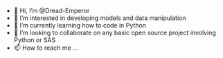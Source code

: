 - 👋 Hi, I’m @Dread-Emperor
- 👀 I’m interested in developing models and data manipulation
- 🌱 I’m currently learning how to code in Python
- 💞️ I’m looking to collaborate on any basic open source project involving Python or SAS
- 📫 How to reach me ...

<!---
Dread-Emperor/Dread-Emperor is a ✨ special ✨ repository because its `README.md` (this file) appears on your GitHub profile.
You can click the Preview link to take a look at your changes.
--->
